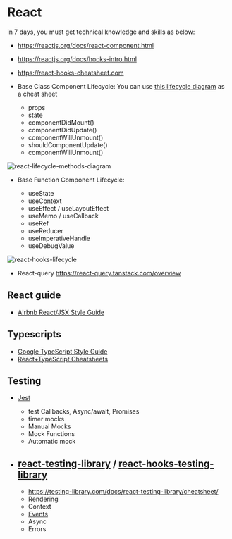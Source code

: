 # React

in 7 days, you must get technical knowledge and skills as below:

- https://reactjs.org/docs/react-component.html
- https://reactjs.org/docs/hooks-intro.html
- https://react-hooks-cheatsheet.com
- Base Class Component Lifecycle: You can use [this lifecycle diagram](https://projects.wojtekmaj.pl/react-lifecycle-methods-diagram/) as a cheat sheet

  - props
  - state
  - componentDidMount()
  - componentDidUpdate()
  - componentWillUnmount()
  - shouldComponentUpdate()
  - component­Will­Unmount()

![react-lifecycle-methods-diagram](https://raw.githubusercontent.com/wojtekmaj/react-lifecycle-methods-diagram/f45612da60d28098129f84c64aaf2a1b6beffa35/src/static/ogimage.png)

- Base Function Component Lifecycle:

  - useState
  - useContext
  - useEffect / useLayoutEffect
  - useMemo / useCallback
  - useRef
  - useReducer
  - useImperativeHandle
  - useDebugValue

![react-hooks-lifecycle](https://pbs.twimg.com/media/EffQ8NLUcAEQGxZ?format=jpg&name=4096x4096)

- React-query https://react-query.tanstack.com/overview

## React guide

- [Airbnb React/JSX Style Guide](https://airbnb.io/javascript/react)

## Typescripts

- [Google TypeScript Style Guide](https://google.github.io/styleguide/tsguide.html)
- [React+TypeScript Cheatsheets](https://github.com/typescript-cheatsheets/react)

## Testing

- [Jest](https://jestjs.io)

  - test Callbacks, Async/await, Promises
  - timer mocks
  - Manual Mocks
  - Mock Functions
  - Automatic mock

- ## [react-testing-library](https://testing-library.com/docs/react-testing-library/intro/) / [react-hooks-testing-library](https://react-hooks-testing-library.com/)
  - https://testing-library.com/docs/react-testing-library/cheatsheet/
  - Rendering
  - Context
  - [Events](https://testing-library.com/docs/react-testing-library/cheatsheet#events)
  - Async
  - Errors
